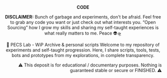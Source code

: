 <p align="center"><strong>CODE</strong></p>

<p align="center"><strong>DISCLAIMER:</strong> Bunch of garbage and experiments, don't be afraid. Feel free to grab any code you want or just check out what interests you. “Open Sourcing” how I grow my skills and sharing my self-taught experiences is what really matters to me. Peace 👽🛸</p>

<p align="center">🧠 PECS Lab - WiP Archive & personal scripts Welcome to my repository of experiments and self-taught progression. Here, I share scripts, tools, tests, bots and prototypes from my explorations, in complete transparency.</p>

<p align="right"> ⚠️ This deposit is for educational / documentary purposes. Nothing is guaranteed stable or secure or FINISHED. ⚠️</p>
